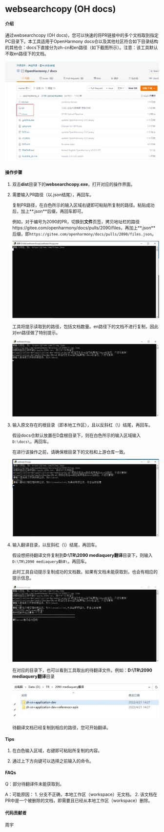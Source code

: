# websearchcopy (OH docs)

#### 介绍
通过websearchcopy (OH docs)，您可以快速的将PR链接中的多个文档取到指定PC目录下。本工具适用于OpenHarmony docs仓以及其他社区符合如下目录结构的其他仓：docs下直接分为zh-cn和en路径（如下截图所示）。注意：该工具默认不取en路径下的文档。

![](figures/websearchcopy-6.png)

#### 操作步骤

1. 双击**dist**目录下的**websearchcopy.exe**，打开对应的操作界面。

2. 需要输入PR路径（以.json结尾），再回车。

   复制PR路径，在白色所示的输入区域右键即可粘贴所复制的路径。粘贴成功后，加上**.json**后缀，再回车即可。

   例如，对于编号为2090的PR，切换到**文件**页签，拷贝地址栏的路径https://gitee.com/openharmony/docs/pulls/2090/files，再加上**.json**后缀，即`https://gitee.com/openharmony/docs/pulls/2090/files.json`。

   ![](figures/websearchcopy-1.png)
  
   工具将提示读取到的路径，包括文档数量。en路径下的文档不进行复制，因此对en路径做了特别提示。

   ![](figures/websearchcopy-2.png)

3. 输入原文存在的根目录（即本地工作区），且以反斜杠（\）结尾，再回车。

   假设docs仓默认放置在D盘根目录下，则在白色所示的输入区域输入`D:\docs\`，再回车。

   在进行该操作之前，请确保根目录下的文档和上游仓库一致。
   
   ![](figures/websearchcopy-3.png)

4. 输入翻译目录，以反斜杠（\）结尾，再回车。

   假设想把待翻译文件复制到**D:\TR\2090 mediaquery翻译**目录下，则输入 `D:\TR\2090 mediaquery翻译\`，再回车。

   此时工具自动提示复制成功的文档数。如果有文档未能获取到，也会有相应的提示信息。

   ![](figures/websearchcopy-4.png)

   在对应的目录下，也可以看到工具取出的待翻译文件。例如：**D:\TR\2090 mediaquery翻译**目录

   ![](figures/websearchcopy-5.png)

   待翻译文档已经复制到相应的路径，您可开始翻译。

#### Tips

1. 在白色输入区域，右键即可粘贴所复制的内容。

2. 通过上下方向键可以选择之前输入的命令。

#### FAQs
Q：部分待翻译件未能获取到。

A：可能原因：
    1. 分支不正确，本地工作区（workspace）无文档。
    2. 该文档在PR中是一个被删除的文档，即需要且已经从本地工作区（workspace）删除。

#### 代码贡献者

周宇
